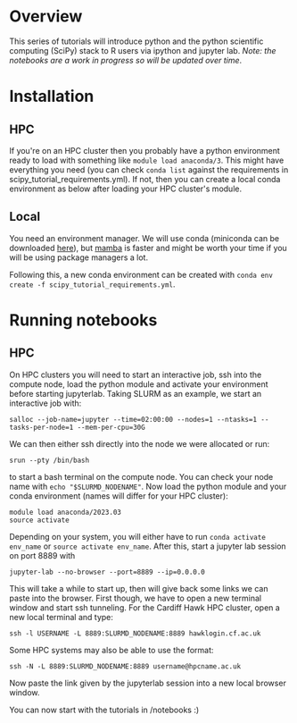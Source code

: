 # Overview
This series of tutorials will introduce python and the python scientific computing (SciPy) stack to R users via ipython and jupyter lab. *Note: the notebooks are a work in progress so will be updated over time*.

# Installation

## HPC
If you're on an HPC cluster then you probably have a python environment ready to load with something like `module load anaconda/3`. This might have everything you need (you can check `conda list` against the requirements in scipy_tutorial_requirements.yml). If not, then you can create a local conda environment as below after loading your HPC cluster's module.

## Local

You need an environment manager. We will use conda (miniconda can be downloaded [here](https://docs.conda.io/en/latest/miniconda.html)), but [mamba](https://mamba.readthedocs.io/en/latest/installation.html) is faster and might be worth your time if you will be using package managers a lot.

Following this, a new conda environment can be created with `conda env create -f scipy_tutorial_requirements.yml`.

# Running notebooks

## HPC

On HPC clusters you will need to start an interactive job, ssh into the compute node, load the python module and activate your environment before starting jupyterlab. Taking SLURM as an example, we start an interactive job with:

```
salloc --job-name=jupyter --time=02:00:00 --nodes=1 --ntasks=1 --tasks-per-node=1 --mem-per-cpu=30G
```

We can then either ssh directly into the node we were allocated or run:

```
srun --pty /bin/bash
```

to start a bash terminal on the compute node. You can check your node name with `echo "$SLURMD_NODENAME"`. Now load the python module and your conda environment (names will differ for your HPC cluster):

```
module load anaconda/2023.03
source activate
```

Depending on your system, you will either have to run `conda activate env_name` or `source activate env_name`. After this, start a jupyter lab session on port 8889 with

```
jupyter-lab --no-browser --port=8889 --ip=0.0.0.0
```

This will take a while to start up, then will give back some links we can paste into the browser. First though, we have to open a new terminal window and start ssh tunneling. For the Cardiff Hawk HPC cluster, open a new local terminal and type: 

```
ssh -l USERNAME -L 8889:SLURMD_NODENAME:8889 hawklogin.cf.ac.uk
```

Some HPC systems may also be able to use the format:

```
ssh -N -L 8889:SLURMD_NODENAME:8889 username@hpcname.ac.uk
```

Now paste the link given by the jupyterlab session into a new local browser window.

You can now start with the tutorials in /notebooks :)
